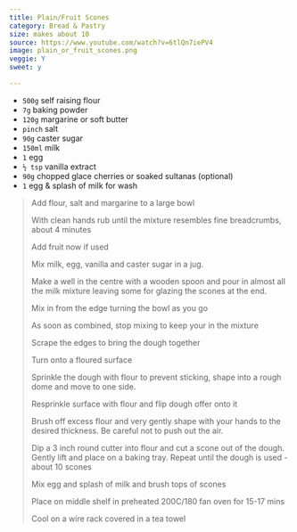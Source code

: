 ```yaml
---
title: Plain/Fruit Scones 
category: Bread & Pastry
size: makes about 10
source: https://www.youtube.com/watch?v=6tlQn7iePV4
image: plain_or_fruit_scones.png
veggie: Y
sweet: y 

--- 
```

* `500g` self raising flour
* `7g` baking powder
* `120g` margarine or soft butter
* `pinch` salt  
* `90g` caster sugar
* `150ml` milk
* `1` egg
* `½ tsp` vanilla extract
* `90g` chopped glace cherries or soaked sultanas (optional)
* `1` egg & splash of milk for wash
 
> Add flour, salt and margarine to a large bowl
>
> With clean hands rub until the mixture resembles fine breadcrumbs, about 4 minutes
>
> Add fruit now if used
>
> Mix milk, egg, vanilla and caster sugar in a jug.
>
> Make a well in the centre with a wooden spoon and pour in almost all the milk mixture leaving some for glazing the scones at the end.
>
> Mix in from the edge turning the bowl as you go
>
> As soon as combined, stop mixing to keep your in the mixture
>
> Scrape the edges to bring the dough together
>
> Turn onto a floured surface
>
> Sprinkle the dough with flour to prevent sticking, shape into a rough dome and move to one side.
>
> Resprinkle surface with flour and flip dough offer onto it
>
> Brush off excess flour and very gently shape with your hands to the desired thickness. Be careful not to push out the air.
>
> Dip a 3 inch round cutter into flour and cut a scone out of the dough. Gently lift and place on a baking tray. Repeat until the dough is used - about 10 scones
>
> Mix egg and splash of milk and brush tops of scones
>
> Place on middle shelf in preheated 200C/180 fan oven for 15-17 mins
>
> Cool on a wire rack covered in a tea towel
